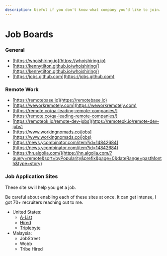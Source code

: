 ```yaml
---
description: Useful if you don't know what company you'd like to join.
---
```


# Job Boards



### General

* [https://whoishiring.io](https://whoishiring.io)
* [https://kennytilton.github.io/whoishiring/](https://kennytilton.github.io/whoishiring/)
* [https://jobs.github.com](https://jobs.github.com)

### Remote Work

* [https://remotebase.io](https://remotebase.io)
* [https://weworkremotely.com](https://weworkremotely.com)
* [https://remote.co/qa-leading-remote-companies/](https://remote.co/qa-leading-remote-companies/)
* [https://remoteok.io/remote-dev-jobs](https://remoteok.io/remote-dev-jobs)
* [https://www.workingnomads.co/jobs](https://www.workingnomads.co/jobs)
* [https://news.ycombinator.com/item?id=14842684](https://news.ycombinator.com/item?id=14842684)
* [https://hn.algolia.com/](https://hn.algolia.com/?query=remote&sort=byPopularity&prefix&page=0&dateRange=pastMonth&type=story)

### Job Application Sites

These site swill help you get a job.

Be careful about enabling each of these sites at once. It can get intense, I got 70+ recruiters reaching out to me.

* United States:
  * [A-List](https://alist.co/)
  * [Hired](https://hired.com/x/1ffao)
  * [Triplebyte](https://triplebyte.com/iv/Sl7BZEg)
* Malaysia:
  * JobStreet
  * Wobb
  * Tribe Hired

